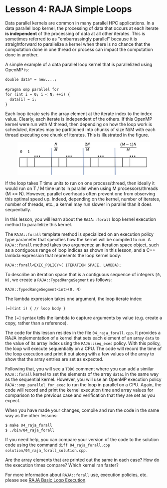 # Lesson 4: RAJA Simple Loops

Data parallel kernels are common in many parallel HPC applications. In a data
parallel loop kernel, the processing of data that occurs at each iterate **is
independent** of the processing of data at all other iterates. This is
sometimes referred to as "embarrassingly parallel" because it is
straightforward to parallelize a kernel when there is no chance that the
computation done in one thread or process can impact the computation done in
another.

A simple example of a data parallel loop kernel that is parallelized using
OpenMP is:

```
double data* = new....;

#pragma omp parallel for
for (int i = 0; i < N; ++i) {
  data[i] = i;
}
```

Each loop iterate sets the array element at the iterate index to the index
value. Clearly, each iterate is independent of the others. If this OpenMP
kernel were run with M thread, then depending on how the loop work is
scheduled, iterates may be partitioned into chunks of size N/M with each 
thread executing one chunk of iterates. This is illustrated in the figure.

<figure>
<img src="./images/parchunk.png">
</figure>

If the loop takes T time units to run on one process/thread, then ideally it
would run on T / M time units in parallel when using M processors/threads
(M <= N). However, parallel overheads often prevent one from observing this
optimal speed up. Indeed, depending on the kernel, number of iterates, number
of threads, etc., a kernel may run slower in parallel than it does sequentially.

In this lesson, you will learn about the `RAJA::forall` loop kernel execution
method to parallelize this kernel.

The `RAJA::forall` template method is specialized on an execution policy type
parameter that specifies how the kernel will be compiled to run. A
`RAJA::forall` method takes two arguments: an iteration space object,
such as a contiguous range of loop indices as shown in this lesson, and a
C++ lambda expression that represents the loop kernel body:

```
RAJA::forall<EXEC_POLICY>( ITERATION SPACE, LAMBDA);
```

To describe an iteration space that is a contiguous sequence of integers
`[0, N)`, we create a `RAJA::TypedRangeSegment` as follows:

```
RAJA::TypedRangeSegment<int>(0, N)
```

The lambda expression takes one argument, the loop iterate index:

```
[=](int i) { // loop body }
```

The `[=]` syntax tells the lambda to capture arguments by value (e.g. create a
copy, rather than a reference).

The code for this lesson resides in the file `04_raja_forall.cpp`. It provides
a RAJA implementation of a kernel that sets each element of an array `data` to
the value of its array index using the `RAJA::seq_exec` policy. With this
policy, the loop will execute sequentially on a CPU. The code will record the
time of the loop execution and print it out along with a few values of the
array to show that the array entries are set as expected. 

Following that, you will see a `TODO` comment where you can add a similar
`RAJA::forall` kernel to set the elements of the array `data1` in the same way
as the sequential kernel. However, you will use an OpenMP execution policy
`RAJA::omp_parallel_for_exec` to run the loop in parallel on a CPU. Again, the
code will record and print the kernel execution time and array values for
comparison to the previous case and verification that they are set as you
expect.

When you have made your changes, compile and run the code in the same way as the
other lessons:

```
$ make 04_raja_forall
$ ./bin/04_raja_forall
```

If you need help, you can compare your version of the code to the solution
code using the command `diff 04_raja_forall.cpp solution/04_raja_forall_solution.cpp`.

Are the array elements that are printed out the same in each case? How do the 
execution times compare? Which kernel ran faster?

For more information about `RAJA::forall` use, execution policies, etc. please
see [RAJA Basic Loop Execution](https://raja.readthedocs.io/en/develop/sphinx/user_guide/tutorial/add_vectors.html).

